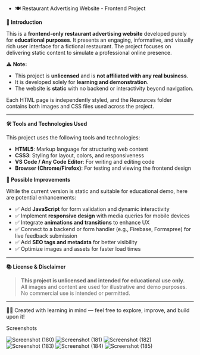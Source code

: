 -  🍽️ Restaurant Advertising Website - Frontend Project

**🧾 Introduction**

This is a **frontend-only restaurant advertising website** developed purely for **educational purposes**. It presents an engaging, informative, and visually rich user interface for a fictional restaurant. The project focuses on delivering static content to simulate a professional online presence.

⚠️ **Note:**  
- This project is **unlicensed** and is **not affiliated with any real business**.  
- It is developed solely for **learning and demonstration**.  
- The website is **static** with no backend or interactivity beyond navigation.


Each HTML page is independently styled, and the Resources folder contains both images and CSS files used across the project.

---

 **🛠️ Tools and Technologies Used**

This project uses the following tools and technologies:

- **HTML5**: Markup language for structuring web content
- **CSS3**: Styling for layout, colors, and responsiveness
- **VS Code / Any Code Editor**: For writing and editing code
- **Browser (Chrome/Firefox)**: For testing and viewing the frontend design



**🔧 Possible Improvements**

While the current version is static and suitable for educational demo, here are potential enhancements:

- ✅ Add **JavaScript** for form validation and dynamic interactivity
- ✅ Implement **responsive design** with media queries for mobile devices
- ✅ Integrate **animations and transitions** to enhance UX
- ✅ Connect to a backend or form handler (e.g., Firebase, Formspree) for live feedback submission
- ✅ Add **SEO tags and metadata** for better visibility
- ✅ Optimize images and assets for faster load times

---

**📚 License & Disclaimer**

> **This project is unlicensed and intended for educational use only.**  
> All images and content are used for illustrative and demo purposes.  
> No commercial use is intended or permitted.

---

👨‍💻 Created with learning in mind — feel free to explore, improve, and build upon it!

Screenshots

![Screenshot (180)](https://github.com/user-attachments/assets/0e9b05a1-5335-4a12-b4b7-1b26901d8b8e)
![Screenshot (181)](https://github.com/user-attachments/assets/2541bbe1-a5bc-4fa9-8b36-9647054f6598)
![Screenshot (182)](https://github.com/user-attachments/assets/f31faccd-48b7-49ba-909b-c6ba7cfd876e)
![Screenshot (183)](https://github.com/user-attachments/assets/3e32448e-e291-420d-afe2-2f53c99cb52d)
![Screenshot (184)](https://github.com/user-attachments/assets/7344cec3-2dee-4897-9ed6-321ffb704779)
![Screenshot (185)](https://github.com/user-attachments/assets/3f9abfb2-ad71-4dc4-b626-61ef15fcb64f)



